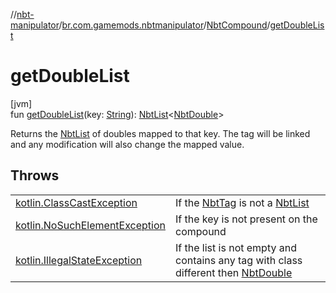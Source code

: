 //[nbt-manipulator](../../../index.md)/[br.com.gamemods.nbtmanipulator](../index.md)/[NbtCompound](index.md)/[getDoubleList](get-double-list.md)

# getDoubleList

[jvm]\
fun [getDoubleList](get-double-list.md)(key: [String](https://kotlinlang.org/api/latest/jvm/stdlib/kotlin/-string/index.html)): [NbtList](../-nbt-list/index.md)&lt;[NbtDouble](../-nbt-double/index.md)&gt;

Returns the [NbtList](../-nbt-list/index.md) of doubles mapped to that key. The tag will be linked and any modification will also change the mapped value.

## Throws

| | |
|---|---|
| [kotlin.ClassCastException](https://kotlinlang.org/api/latest/jvm/stdlib/kotlin/-class-cast-exception/index.html) | If the [NbtTag](../-nbt-tag/index.md) is not a [NbtList](../-nbt-list/index.md) |
| [kotlin.NoSuchElementException](https://kotlinlang.org/api/latest/jvm/stdlib/kotlin/-no-such-element-exception/index.html) | If the key is not present on the compound |
| [kotlin.IllegalStateException](https://kotlinlang.org/api/latest/jvm/stdlib/kotlin/-illegal-state-exception/index.html) | If the list is not empty and contains any tag with class different then [NbtDouble](../-nbt-double/index.md) |
